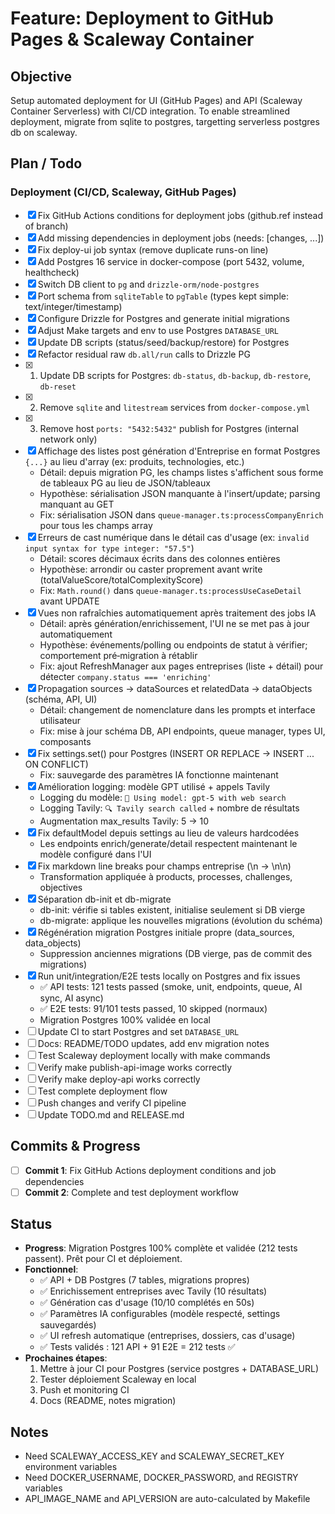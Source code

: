 # Feature: Deployment to GitHub Pages & Scaleway Container

## Objective
Setup automated deployment for UI (GitHub Pages) and API (Scaleway Container Serverless) with CI/CD integration. To enable streamlined deployment, migrate from sqlite to postgres, targetting serverless postgres db on scaleway.

## Plan / Todo

### Deployment (CI/CD, Scaleway, GitHub Pages)
- [x] Fix GitHub Actions conditions for deployment jobs (github.ref instead of branch)
- [x] Add missing dependencies in deployment jobs (needs: [changes, ...])
- [x] Fix deploy-ui job syntax (remove duplicate runs-on line)
- [x] Add Postgres 16 service in docker-compose (port 5432, volume, healthcheck)
- [x] Switch DB client to `pg` and `drizzle-orm/node-postgres`
- [x] Port schema from `sqliteTable` to `pgTable` (types kept simple: text/integer/timestamp)
- [x] Configure Drizzle for Postgres and generate initial migrations
- [x] Adjust Make targets and env to use Postgres `DATABASE_URL`
- [x] Update DB scripts (status/seed/backup/restore) for Postgres
- [x] Refactor residual raw `db.all/run` calls to Drizzle PG
- [x] 1) Update DB scripts for Postgres: `db-status`, `db-backup`, `db-restore`, `db-reset`
- [x] 2) Remove `sqlite` and `litestream` services from `docker-compose.yml`
- [x] 3) Remove host `ports: "5432:5432"` publish for Postgres (internal network only)
- [x] Affichage des listes post génération d'Entreprise en format Postgres `{...}` au lieu d'array (ex: produits, technologies, etc.)
  - Détail: depuis migration PG, les champs listes s'affichent sous forme de tableaux PG au lieu de JSON/tableaux
  - Hypothèse: sérialisation JSON manquante à l'insert/update; parsing manquant au GET
  - Fix: sérialisation JSON dans `queue-manager.ts:processCompanyEnrich` pour tous les champs array
- [x] Erreurs de cast numérique dans le détail cas d'usage (ex: `invalid input syntax for type integer: "57.5"`)
  - Détail: scores décimaux écrits dans des colonnes entières
  - Hypothèse: arrondir ou caster proprement avant write (totalValueScore/totalComplexityScore)
  - Fix: `Math.round()` dans `queue-manager.ts:processUseCaseDetail` avant UPDATE
- [x] Vues non rafraîchies automatiquement après traitement des jobs IA
  - Détail: après génération/enrichissement, l'UI ne se met pas à jour automatiquement
  - Hypothèse: événements/polling ou endpoints de statut à vérifier; comportement pré‑migration à rétablir
  - Fix: ajout RefreshManager aux pages entreprises (liste + détail) pour détecter `company.status === 'enriching'`
- [x] Propagation sources → dataSources et relatedData → dataObjects (schéma, API, UI)
  - Détail: changement de nomenclature dans les prompts et interface utilisateur
  - Fix: mise à jour schéma DB, API endpoints, queue manager, types UI, composants
- [x] Fix settings.set() pour Postgres (INSERT OR REPLACE → INSERT ... ON CONFLICT)
  - Fix: sauvegarde des paramètres IA fonctionne maintenant
- [x] Amélioration logging: modèle GPT utilisé + appels Tavily
  - Logging du modèle: `🤖 Using model: gpt-5 with web search`
  - Logging Tavily: `🔍 Tavily search called` + nombre de résultats
  - Augmentation max_results Tavily: 5 → 10
- [x] Fix defaultModel depuis settings au lieu de valeurs hardcodées
  - Les endpoints enrich/generate/detail respectent maintenant le modèle configuré dans l'UI
- [x] Fix markdown line breaks pour champs entreprise (\\n → \\n\\n)
  - Transformation appliquée à products, processes, challenges, objectives
- [x] Séparation db-init et db-migrate
  - db-init: vérifie si tables existent, initialise seulement si DB vierge
  - db-migrate: applique les nouvelles migrations (évolution du schéma)
- [x] Régénération migration Postgres initiale propre (data_sources, data_objects)
  - Suppression anciennes migrations (DB vierge, pas de commit des migrations)
- [x] Run unit/integration/E2E tests locally on Postgres and fix issues
  - ✅ API tests: 121 tests passed (smoke, unit, endpoints, queue, AI sync, AI async)
  - ✅ E2E tests: 91/101 tests passed, 10 skipped (normaux)
  - Migration Postgres 100% validée en local
- [ ] Update CI to start Postgres and set `DATABASE_URL`
- [ ] Docs: README/TODO updates, add env migration notes
- [ ] Test Scaleway deployment locally with make commands
- [ ] Verify make publish-api-image works correctly
- [ ] Verify make deploy-api works correctly
- [ ] Test complete deployment flow
- [ ] Push changes and verify CI pipeline
- [ ] Update TODO.md and RELEASE.md

## Commits & Progress
- [ ] **Commit 1**: Fix GitHub Actions deployment conditions and job dependencies
- [ ] **Commit 2**: Complete and test deployment workflow

## Status
- **Progress**: Migration Postgres 100% complète et validée (212 tests passent). Prêt pour CI et déploiement.
- **Fonctionnel**: 
  - ✅ API + DB Postgres (7 tables, migrations propres)
  - ✅ Enrichissement entreprises avec Tavily (10 résultats)
  - ✅ Génération cas d'usage (10/10 complétés en 50s)
  - ✅ Paramètres IA configurables (modèle respecté, settings sauvegardés)
  - ✅ UI refresh automatique (entreprises, dossiers, cas d'usage)
  - ✅ Tests validés : 121 API + 91 E2E = 212 tests ✅
- **Prochaines étapes**: 
  1. Mettre à jour CI pour Postgres (service postgres + DATABASE_URL)
  2. Tester déploiement Scaleway en local
  3. Push et monitoring CI
  4. Docs (README, notes migration)


## Notes
- Need SCALEWAY_ACCESS_KEY and SCALEWAY_SECRET_KEY environment variables
- Need DOCKER_USERNAME, DOCKER_PASSWORD, and REGISTRY variables
- API_IMAGE_NAME and API_VERSION are auto-calculated by Makefile


